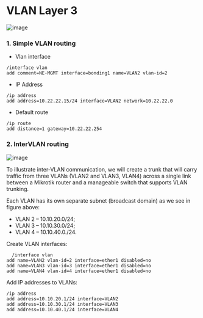 VLAN Layer 3
================================

![image](https://github.com/channith/Lab-Mikrotik/assets/63696723/c1e801f6-5b6f-48df-870d-58f8a0e50c1f)

### 1. Simple VLAN routing

- Vlan interface
```
/interface vlan
add comment=NE-MGMT interface=bonding1 name=VLAN2 vlan-id=2
````

- IP Address
```
/ip address
add address=10.22.22.15/24 interface=VLAN2 network=10.22.22.0
```

- Default route
```
/ip route
add distance=1 gateway=10.22.22.254
```

### 2. InterVLAN routing

![image](https://github.com/channith/Lab-Mikrotik/assets/63696723/254554c2-e82e-433a-b640-888b19aaa653)

To illustrate inter-VLAN communication, we will create a trunk that will carry traffic from three VLANs (VLAN2 and VLAN3, VLAN4)
across a single link between a Mikrotik router and a manageable switch that supports VLAN trunking.

Each VLAN has its own separate subnet (broadcast domain) as we see in figure above:

- VLAN 2 – 10.10.20.0/24;
- VLAN 3 – 10.10.30.0/24;
- VLAN 4 – 10.10.40.0./24.

Create VLAN interfaces:
```
  /interface vlan
add name=VLAN2 vlan-id=2 interface=ether1 disabled=no
add name=VLAN3 vlan-id=3 interface=ether1 disabled=no
add name=VLAN4 vlan-id=4 interface=ether1 disabled=no
```

Add IP addresses to VLANs:
```
/ip address
add address=10.10.20.1/24 interface=VLAN2
add address=10.10.30.1/24 interface=VLAN3
add address=10.10.40.1/24 interface=VLAN4
```
